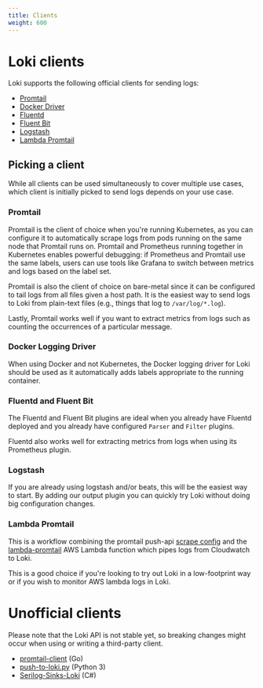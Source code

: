 ```yaml
---
title: Clients
weight: 600
---
```

# Loki clients

Loki supports the following official clients for sending logs:

- [Promtail](promtail/)
- [Docker Driver](docker-driver/)
- [Fluentd](fluentd/)
- [Fluent Bit](fluentbit/)
- [Logstash](logstash/)
- [Lambda Promtail](lambda-promtail/)

## Picking a client

While all clients can be used simultaneously to cover multiple use cases, which
client is initially picked to send logs depends on your use case.

### Promtail

Promtail is the client of choice when you're running Kubernetes, as you can
configure it to automatically scrape logs from pods running on the same node
that Promtail runs on. Promtail and Prometheus running together in Kubernetes
enables powerful debugging: if Prometheus and Promtail use the same labels,
users can use tools like Grafana to switch between metrics and logs based on the
label set.

Promtail is also the client of choice on bare-metal since it can be configured
to tail logs from all files given a host path. It is the easiest way to send
logs to Loki from plain-text files (e.g., things that log to `/var/log/*.log`).

Lastly, Promtail works well if you want to extract metrics from logs such as
counting the occurrences of a particular message.

### Docker Logging Driver

When using Docker and not Kubernetes, the Docker logging driver for Loki should
be used as it automatically adds labels appropriate to the running container.

### Fluentd and Fluent Bit

The Fluentd and Fluent Bit plugins are ideal when you already have Fluentd deployed
and you already have configured `Parser` and `Filter` plugins.

Fluentd also works well for extracting metrics from logs when using its
Prometheus plugin.

### Logstash

If you are already using logstash and/or beats, this will be the easiest way to start.
By adding our output plugin you can quickly try Loki without doing big configuration changes.

### Lambda Promtail

This is a workflow combining the promtail push-api [scrape config](./promtail/configuration#loki_push_api_config) and the [lambda-promtail](../../tools/lambda-promtail/) AWS Lambda function which pipes logs from Cloudwatch to Loki.

This is a good choice if you're looking to try out Loki in a low-footprint way or if you wish to monitor AWS lambda logs in Loki.

# Unofficial clients

Please note that the Loki API is not stable yet, so breaking changes might occur
when using or writing a third-party client.

- [promtail-client](https://github.com/afiskon/promtail-client) (Go)
- [push-to-loki.py](https://github.com/sleleko/devops-kb/blob/master/python/push-to-loki.py) (Python 3)
- [Serilog-Sinks-Loki](https://github.com/JosephWoodward/Serilog-Sinks-Loki) (C#)

